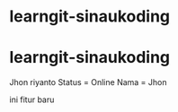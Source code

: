 # learngit-sinaukoding
# learngit-sinaukoding
Jhon riyanto 
Status = Online
Nama = Jhon

ini fitur baru